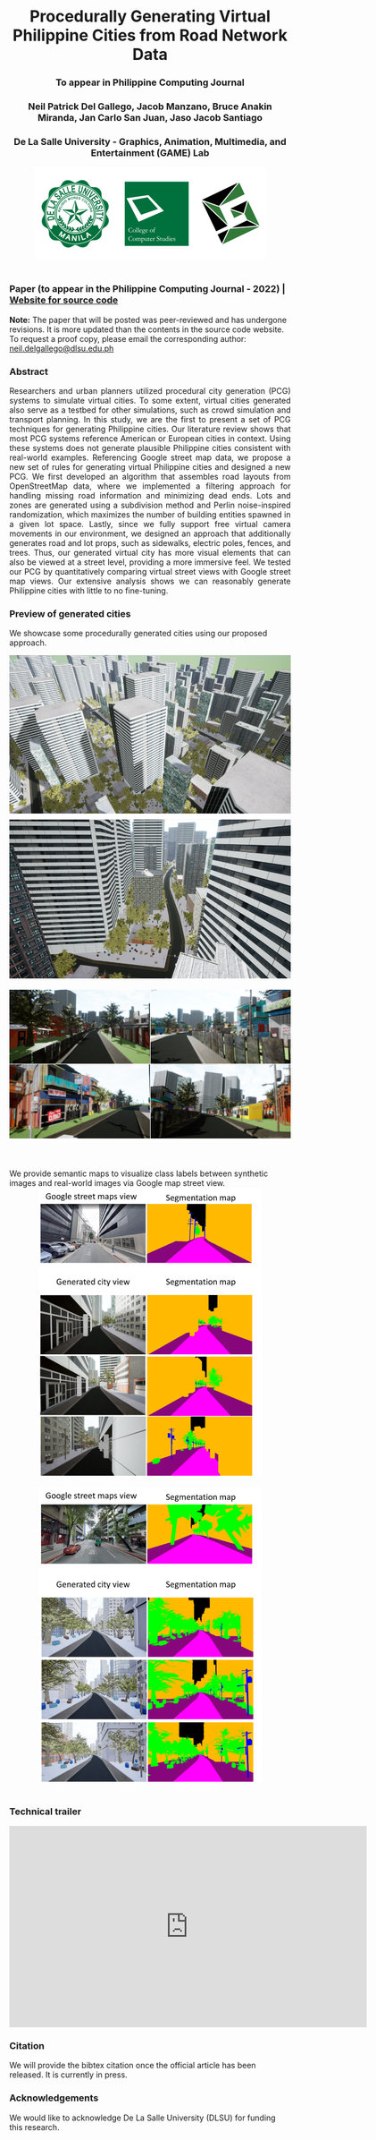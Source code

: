 # <center> Procedurally Generating Virtual Philippine Cities from Road Network Data
### <center>To appear in Philippine Computing Journal </center>
### <center>Neil Patrick Del Gallego, Jacob Manzano, Bruce Anakin Miranda, Jan Carlo San Juan, Jaso Jacob Santiago </center>
### <center>De La Salle University - Graphics, Animation, Multimedia, and Entertainment (GAME) Lab</center>

<center><img src="web_img/logo_1.png"></center>

<br>

### <strong>Paper (to appear in the Philippine Computing Journal - 2022) | <a href = "https://kiwigamedev.github.io/Procedural-City-Generator/">Website for source code </a> </strong>
<b>Note:</b> The paper that will be posted was peer-reviewed and has undergone revisions. It is more updated than the contents in the source code website. To request a proof copy, please email the corresponding author: neil.delgallego@dlsu.edu.ph

### Abstract
<p align="justify"> Researchers and urban planners utilized procedural city generation (PCG) systems to simulate virtual cities. To some extent, virtual cities generated also serve as a testbed for other simulations, such as crowd simulation and transport planning. In this study, we are the first to present a set of PCG techniques for generating Philippine cities. Our literature review shows that most PCG systems reference American or European cities in context. Using these systems does not generate plausible Philippine cities consistent with real-world examples. Referencing Google street map data, we propose a new set of rules for generating virtual Philippine cities and designed a new PCG. We first developed an algorithm that assembles road layouts from OpenStreetMap data, where we implemented a filtering approach for handling missing road information and minimizing dead ends. Lots and zones are generated using a subdivision method and Perlin noise-inspired randomization, which maximizes the number of building entities spawned in a given lot space. Lastly, since we fully support free virtual camera movements in our environment, we designed an approach that additionally generates road and lot props, such as sidewalks, electric poles, fences, and trees. Thus, our generated virtual city has more visual elements that can also be viewed at a street level, providing a more immersive feel. We tested our PCG by quantitatively comparing virtual street views with Google street map views. Our extensive analysis shows we can reasonably generate Philippine cities with little to no fine-tuning. </p>

### Preview of generated cities
We showcase some procedurally generated cities using our proposed approach.
<center><img src="web_img/results_9.png"> </center><br>
<center><img src="web_img/sample_1.png"> </center><br>

<br>
<br>
We provide semantic maps to visualize class labels between synthetic images and real-world images via Google map street view.
<center><img src="web_img/appendix_4.png" width="400"> </center><br>
<center><img src="web_img/appendix_5.png" width="400"> </center><br>

### Technical trailer
<div class="Page_Player MuiBox-root css-0"><div style="width: 640px; height: 360px;"><div style="width: 100%; height: 100%;"><iframe frameborder="0" allowfullscreen="1" allow="accelerometer; autoplay; clipboard-write; encrypted-media; gyroscope; picture-in-picture; web-share" title="Procedural Philippine City Generation using Real World Road Network Data" width="100%" height="100%" src="https://www.youtube.com/embed/691sJ57nHv8?autoplay=0&amp;mute=0&amp;controls=1&amp;origin=https%3A%2F%2Fkiwigamedev.github.io&amp;playsinline=1&amp;showinfo=0&amp;rel=0&amp;iv_load_policy=3&amp;modestbranding=1&amp;enablejsapi=1&amp;widgetid=1" id="widget2"></iframe></div></div></div>

### Citation
We will provide the bibtex citation once the official article has been released. It is currently in press.

### Acknowledgements
We would like to acknowledge De La Salle University (DLSU) for funding this research.